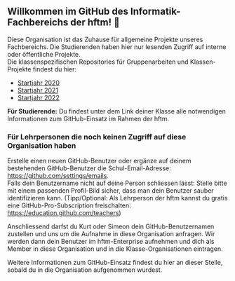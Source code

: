 ## Willkommen im GitHub des Informatik-Fachbereichs der hftm!  👋
Diese Organisation ist das Zuhause für allgemeine Projekte unseres Fachbereichs. Die Studierenden haben hier nur lesenden Zugriff auf interne oder öffentliche Projekte.  
Die klassenspezifischen Repositories für Gruppenarbeiten und Klassen-Projekte findest du hier:  
- [Startjahr 2020](https://github.com/hftm-in2020)
- [Startjahr 2021](https://github.com/hftm-in2021)  
- [Startjahr 2022](https://github.com/hftm-in2022)  

**Für Studierende:** Du findest unter dem Link deiner Klasse alle notwendigen Informationen zum GitHub-Einsatz im Rahmen der hftm.

### Für Lehrpersonen die noch keinen Zugriff auf diese Organisation haben
Erstelle einen neuen GitHub-Benutzer oder ergänze auf deinem bestehenden GitHub-Benutzer die Schul-Email-Adresse: https://github.com/settings/emails.  
Falls dein Benutzername nicht auf deine Person schliessen lässt: Stelle bitte mit einem passenden Profil-Bild sicher, dass man dein Benutzer sauber identifizieren kann.
(Tipp/Optional: Als Lehrperson der hftm kannst du gratis eine GitHub-Pro-Subscription freischalten: https://education.github.com/teachers)  
  
Anschliessend darfst du Kurt oder Simeon dein GitHub-Benutzernamen zustellen und uns um die Aufnahme in diese Organisation anfragen.
Wir werden dann dein Benutzer im hftm-Enterprise aufnehmen und dich als Member in diese Organisation und in die Klasse-Organisationen eintragen.  

Weitere Informationen zum GitHub-Einsatz findest du hier an dieser Stelle, sobald du in die Organisation aufgenommen wurdest.
  
